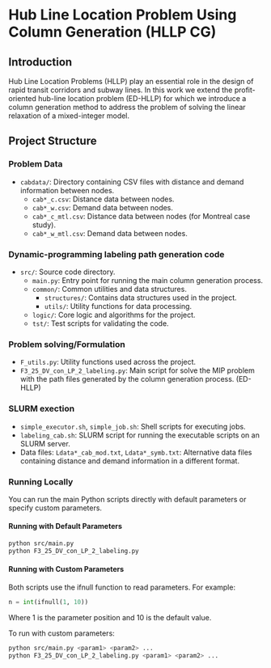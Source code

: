 # Hub Line Location Problem Using Column Generation (HLLP CG)

## Introduction
Hub Line Location Problems (HLLP) play an essential role in the design of rapid transit corridors and subway lines. In this work we extend the profit-oriented hub-line location problem (ED-HLLP) for which we introduce a column generation method to address the problem of solving the linear relaxation of a mixed-integer model.

## Project Structure
### Problem Data
- `cabdata/`: Directory containing CSV files with distance and demand information between nodes.
  - `cab*_c.csv`: Distance data between nodes.
  - `cab*_w.csv`: Demand data between nodes.
  - `cab*_c_mtl.csv`: Distance data between nodes (for Montreal case study).
  - `cab*_w_mtl.csv`: Demand data between nodes.
### Dynamic-programming labeling path generation code 
- `src/`: Source code directory.
  - `main.py`: Entry point for running the main column generation process.
  - `common/`: Common utilities and data structures.
    - `structures/`: Contains data structures used in the project.
    - `utils/`: Utility functions for data processing.
  - `logic/`: Core logic and algorithms for the project.
  - `tst/`: Test scripts for validating the code.
### Problem solving/Formulation
- `F_utils.py`: Utility functions used across the project.
- `F3_25_DV_con_LP_2_labeling.py`: Main script for solve the MIP problem with the path files generated by the column generation process. (ED-HLLP)
### SLURM exection
- `simple_executor.sh`, `simple_job.sh`: Shell scripts for executing jobs.
- `labeling_cab.sh`: SLURM script for running the executable scripts on an SLURM server.
- Data files: `Ldata*_cab_mod.txt`, `Ldata*_symb.txt`: Alternative data files containing distance and demand information in a different format.


### Running Locally
You can run the main Python scripts directly with default parameters or specify custom parameters.

#### Running with Default Parameters
```bash
python src/main.py
python F3_25_DV_con_LP_2_labeling.py
```
#### Running with Custom Parameters
Both scripts use the ifnull function to read parameters. For example:
```python
n = int(ifnull(1, 10))
```
Where 1 is the parameter position and 10 is the default value.

To run with custom parameters:
```bash
python src/main.py <param1> <param2> ...
python F3_25_DV_con_LP_2_labeling.py <param1> <param2> ...
```

```